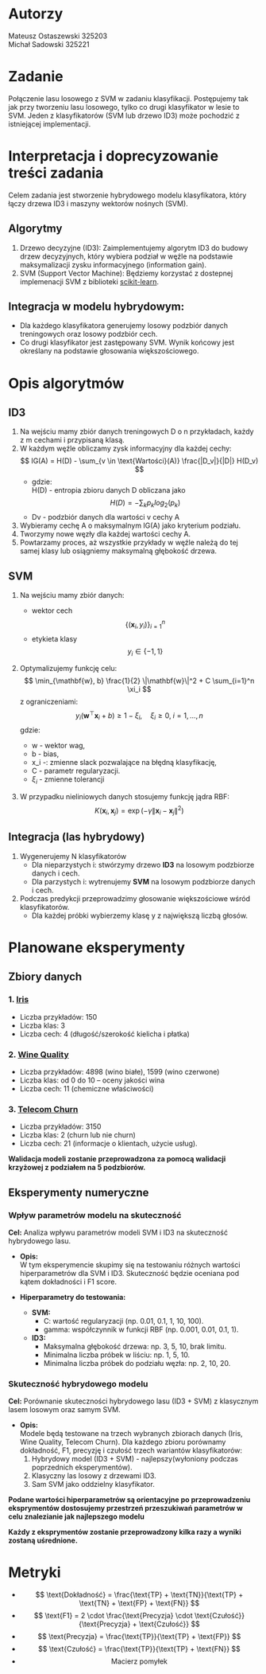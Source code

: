 # Autorzy
Mateusz Ostaszewski 325203  
Michał Sadowski 325221

# Zadanie
Połączenie lasu losowego z SVM w zadaniu klasyfikacji. Postępujemy tak jak przy tworzeniu lasu losowego, tylko co drugi klasyfikator w lesie to SVM. Jeden z klasyfikatorów (SVM lub drzewo ID3) może pochodzić z istniejącej implementacji.

# Interpretacja i doprecyzowanie treści zadania
Celem zadania jest stworzenie hybrydowego modelu klasyfikatora, który łączy drzewa ID3 i maszyny wektorów nośnych (SVM).

## Algorytmy
1. Drzewo decyzyjne (ID3): Zaimplementujemy algorytm ID3 do budowy drzew decyzyjnych, który wybiera podział w węźle na podstawie maksymalizacji zysku informacyjnego (information gain).
2. SVM (Support Vector Machine): Będziemy korzystać z dostepnej implemenacji SVM z biblioteki [scikit-learn](https://scikit-learn.org/1.5/modules/svm.html).

## Integracja w modelu hybrydowym:

- Dla każdego klasyfikatora generujemy losowy podzbiór danych treningowych oraz losowy podzbiór cech.
- Co drugi klasyfikator jest zastępowany SVM.
Wynik końcowy jest określany na podstawie głosowania większościowego.

# Opis algorytmów
## ID3
1. Na wejściu mamy zbiór danych treningowych D o n przykładach, każdy z m cechami i przypisaną klasą.
2. W każdym węźle obliczamy zysk informacyjny dla każdej cechy:  
    $$
    IG(A) = H(D) - \sum_{v \in \text{Wartości}(A)} \frac{|D_v|}{|D|} H(D_v)
    $$
   - gdzie:  
H(D) - entropia zbioru danych D obliczana jako
    $$ H(D) = - \sum_{k} p_{k}log_{2}(p_{k}) $$
   - Dv - podzbiór danych dla wartości v cechy A
3. Wybieramy cechę A o maksymalnym IG(A) jako kryterium podziału.
4. Tworzymy nowe węzły dla każdej wartości cechy A.
5. Powtarzamy proces, aż wszystkie przykłady w węźle należą do tej samej klasy lub osiągniemy maksymalną głębokość drzewa.
   
## SVM

1. Na wejściu mamy zbiór danych:
   - wektor cech
   $$ \{(\mathbf{x}_i, y_i)\}_{i=1}^n $$
   - etykieta klasy  
   $$ y_i \in \{-1, 1\} $$

2. Optymalizujemy funkcję celu:
   $$
   \min_{\mathbf{w}, b} \frac{1}{2} \|\mathbf{w}\|^2 + C \sum_{i=1}^n \xi_i
   $$
   z ograniczeniami:
   $$
   y_i (\mathbf{w}^\top \mathbf{x}_i + b) \geq 1 - \xi_i, \quad \xi_i \geq 0, \; i=1, \dots, n
   $$
   gdzie:
   - w - wektor wag,
   - b - bias,
   - x_i -: zmienne slack pozwalające na błędną klasyfikację,
   - C - parametr regularyzacji.
   - $\xi_i$ - zmienne tolerancji

3. W przypadku nieliniowych danych stosujemy funkcję jądra RBF:
   $$
   K(\mathbf{x}_i, \mathbf{x}_j) = \exp\left(-\gamma \|\mathbf{x}_i - \mathbf{x}_j\|^2\right)
   $$

## Integracja (las hybrydowy)

1. Wygenerujemy N klasyfikatorów
    - Dla nieparzystych i: stwórzymy drzewo **ID3** na losowym podzbiorze danych i cech.
    - Dla parzystych i: wytrenujemy **SVM** na losowym podzbiorze danych i cech.
2. Podczas predykcji przeprowadzimy głosowanie większościowe wśród klasyfikatorów.
    - Dla każdej próbki wybierzemy klasę y z największą liczbą głosów.

# Planowane eksperymenty

## Zbiory danych
### 1. [Iris](https://archive.ics.uci.edu/dataset/53/iris)
- Liczba przykładów: 150
- Liczba klas: 3
- Liczba cech: 4 (długość/szerokość kielicha i płatka)

### 2. [Wine Quality](https://archive.ics.uci.edu/dataset/186/wine+quality)
- Liczba przykładów: 4898 (wino białe), 1599 (wino czerwone)
- Liczba klas: od 0 do 10 – oceny jakości wina
- Liczba cech: 11 (chemiczne właściwości)

### 3. [Telecom Churn](https://archive.ics.uci.edu/dataset/563/iranian+churn+dataset)
- Liczba przykładów: 3150
- Liczba klas: 2 (churn lub nie churn)
- Liczba cech: 21 (informacje o klientach, użycie usług).

**Walidacja modeli zostanie przeprowadzona za pomocą walidacji krzyżowej z podziałem na 5 podzbiorów.**


## Eksperymenty numeryczne

### Wpływ parametrów modelu na skuteczność
**Cel:** Analiza wpływu parametrów modeli SVM i ID3 na skuteczność hybrydowego lasu.

- **Opis:**  
  W tym eksperymencie skupimy się na testowaniu różnych wartości hiperparametrów dla SVM i ID3. Skuteczność będzie oceniana pod kątem dokładności i F1 score.

- **Hiperparametry do testowania:**
  - **SVM:**
    - C: wartość regularyzacji (np. 0.01, 0.1, 1, 10, 100).
    - gamma: współczynnik w funkcji RBF (np. 0.001, 0.01, 0.1, 1).
  - **ID3:**
    - Maksymalna głębokość drzewa: np. 3, 5, 10, brak limitu.
    - Minimalna liczba próbek w liściu: np. 1, 5, 10.
    - Minimalna liczba próbek do podziału węzła: np. 2, 10, 20.  

### Skuteczność hybrydowego modelu
**Cel:** Porównanie skuteczności hybrydowego lasu (ID3 + SVM) z klasycznym lasem losowym oraz samym SVM.  

- **Opis:**  
  Modele będą testowane na trzech wybranych zbiorach danych (Iris, Wine Quality, Telecom Churn). Dla każdego zbioru porównamy dokładność, F1, precyzję i czułość trzech wariantów klasyfikatorów:
  1. Hybrydowy model (ID3 + SVM) - najlepszy(wyłoniony podczas poprzednich eksperymentów).
  2. Klasyczny las losowy z drzewami ID3.
  3. Sam SVM jako oddzielny klasyfikator.

**Podane wartości hiperparametrów są orientacyjne po przeprowadzeniu eksprymentów dostosujemy przestrzeń przeszukiwań parametrów w celu znalezianie jak najlepszego modelu**

**Każdy z eksprymentów zostanie przeprowadzony kilka razy a wyniki zostaną uśrednione.**
  
# Metryki
-   $$
    \text{Dokładność} = \frac{\text{TP} + \text{TN}}{\text{TP} + \text{TN} + \text{FP} + \text{FN}}
    $$
-   $$  
    \text{F1} = 2 \cdot \frac{\text{Precyzja} \cdot \text{Czułość}}{\text{Precyzja} + \text{Czułość}}
    $$
-   $$
    \text{Precyzja} = \frac{\text{TP}}{\text{TP} + \text{FP}}
    $$
-   $$
    \text{Czułość} = \frac{\text{TP}}{\text{TP} + \text{FN}}
    $$
-   
    <div align="center">
    Macierz pomyłek
    </div>
 